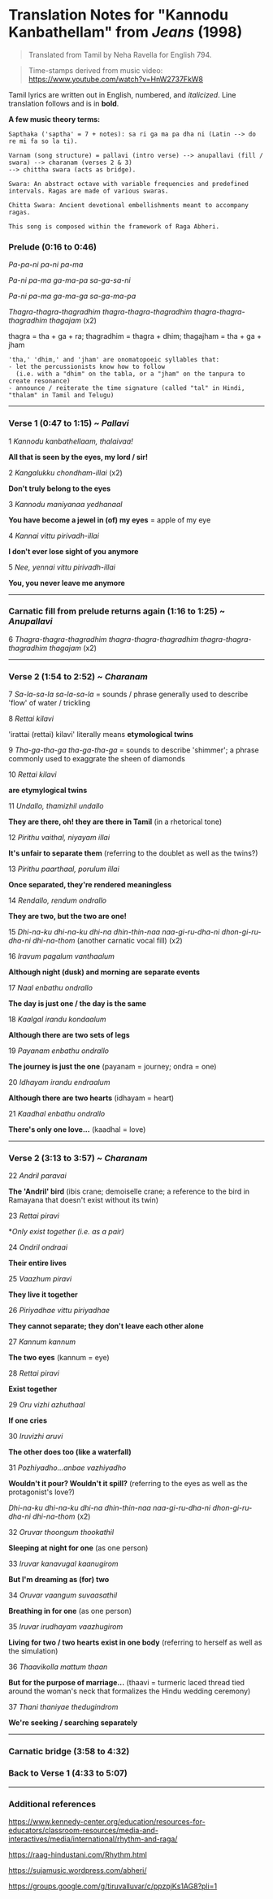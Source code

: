 # Translation Notes for "Kannodu Kanbathellam" from *Jeans* (1998)

> Translated from Tamil by Neha Ravella for English 794.

> Time-stamps derived from music video: https://www.youtube.com/watch?v=HnW2737FkW8

Tamil lyrics are written out in English, numbered, and *italicized*.
Line translation follows and is in **bold**.

**A few music theory terms:**

    Sapthaka ('saptha' = 7 + notes): sa ri ga ma pa dha ni (Latin --> do re mi fa so la ti).

    Varnam (song structure) = pallavi (intro verse) --> anupallavi (fill / swara) --> charanam (verses 2 & 3)
    --> chittha swara (acts as bridge).
    
    Swara: An abstract octave with variable frequencies and predefined intervals. Ragas are made of various swaras.

    Chitta Swara: Ancient devotional embellishments meant to accompany ragas.

    This song is composed within the framework of Raga Abheri. 

### Prelude (0:16 to 0:46)

*Pa-pa-ni pa-ni pa-ma*

*Pa-ni pa-ma ga-ma-pa sa-ga-sa-ni*

*Pa-ni pa-ma ga-ma-ga sa-ga-ma-pa*

*Thagra-thagra-thagradhim thagra-thagra-thagradhim thagra-thagra-thagradhim thagajam* (x2)

thagra = tha + ga + ra; thagradhim = thagra + dhim; thagajham = tha + ga + jham

    'tha,' 'dhim,' and 'jham' are onomatopoeic syllables that:
    - let the percussionists know how to follow
      (i.e. with a "dhim" on the tabla, or a "jham" on the tanpura to create resonance)
    - announce / reiterate the time signature (called "tal" in Hindi, "thalam" in Tamil and Telugu)

------

### Verse 1 (0:47 to 1:15) ~ *Pallavi*

1 *Kannodu kanbathellaam, thalaivaa!*

**All that is seen by the eyes, my lord / sir!**

2 *Kangalukku chondham-illai* (x2)

**Don't truly belong to the eyes**

3 *Kannodu maniyanaa yedhanaal*

**You have become a jewel in (of) my eyes** = apple of my eye

4 *Kannai vittu pirivadh-illai*

**I don't ever lose sight of you anymore**

5 *Nee, yennai vittu pirivadh-illai*

**You, you never leave me anymore**

------

### Carnatic fill from prelude returns again (1:16 to 1:25) ~ *Anupallavi*

6 *Thagra-thagra-thagradhim thagra-thagra-thagradhim thagra-thagra-thagradhim thagajam* (x2)

------

### Verse 2 (1:54 to 2:52) ~ *Charanam*

7 *Sa-la-sa-la sa-la-sa-la* = sounds / phrase generally used to describe 'flow' of water / trickling

8 *Rettai kilavi*

'irattai (rettai) kilavi' literally means **etymological twins**

9 *Tha-ga-tha-ga tha-ga-tha-ga* = sounds to describe 'shimmer'; a phrase commonly used to exaggrate the sheen of diamonds

10 *Rettai kilavi*

**are etymylogical twins**

11 *Undallo, thamizhil undallo*

**They are there, oh! they are there in Tamil** (in a rhetorical tone)

12 *Pirithu vaithal, niyayam illai*

**It's unfair to separate them** (referring to the doublet as well as the twins?)

13 *Pirithu paarthaal, porulum illai*

**Once separated, they're rendered meaningless**

14 *Rendallo, rendum ondrallo*

**They are two, but the two are one!**

15 *Dhi-na-ku dhi-na-ku dhi-na dhin-thin-naa naa-gi-ru-dha-ni dhon-gi-ru-dha-ni dhi-na-thom* (another carnatic vocal fill) (x2)

16 *Iravum pagalum vanthaalum*

**Although night (dusk) and morning are separate events**

17 *Naal enbathu ondrallo*

**The day is just one / the day is the same**

18 *Kaalgal irandu kondaalum*

**Although there are two sets of legs**

19 *Payanam enbathu ondrallo*

**The journey is just the one** (payanam = journey; ondra = one)

20 *Idhayam irandu endraalum*

**Although there are two hearts** (idhayam = heart)

21 *Kaadhal enbathu ondrallo*

**There's only one love...** (kaadhal = love)

------

### Verse 2 (3:13 to 3:57) ~ *Charanam*

22 *Andril paravai*

**The 'Andril' bird** (ibis crane; demoiselle crane; a reference to the bird in Ramayana that doesn't exist without its twin)

23 *Rettai piravi*

**Only exist together (i.e. as a pair)*

24 *Ondril ondraai*

**Their entire lives**

25 *Vaazhum piravi*

**They live it together**

26 *Piriyadhae vittu piriyadhae*

**They cannot separate; they don't leave each other alone**

27 *Kannum kannum*

**The two eyes** (kannum = eye)

28 *Rettai piravi*

**Exist together**

29 *Oru vizhi azhuthaal*

**If one cries**

30 *Iruvizhi aruvi*

**The other does too (like a waterfall)**

31 *Pozhiyadho...anbae vazhiyadho*

**Wouldn't it pour? Wouldn't it spill?** (referring to the eyes as well as the protagonist's love?)

*Dhi-na-ku dhi-na-ku dhi-na dhin-thin-naa naa-gi-ru-dha-ni dhon-gi-ru-dha-ni dhi-na-thom* (x2)

32 *Oruvar thoongum thookathil*

**Sleeping at night for one** (as one person)

33 *Iruvar kanavugal kaanugirom*

**But I'm dreaming as (for) two**

34 *Oruvar vaangum suvaasathil*

**Breathing in for one** (as one person)

35 *Iruvar irudhayam vaazhugirom*

**Living for two / two hearts exist in one body** (referring to herself as well as the simulation)

36 *Thaavikolla mattum thaan*

**But for the purpose of marriage...** (thaavi = turmeric laced thread tied around the woman's neck that formalizes the Hindu wedding ceremony)

37 *Thani thaniyae thedugindrom*

**We're seeking / searching separately**

-----

### Carnatic bridge (3:58 to 4:32)

### Back to Verse 1 (4:33 to 5:07)

-----

### Additional references

https://www.kennedy-center.org/education/resources-for-educators/classroom-resources/media-and-interactives/media/international/rhythm-and-raga/

https://raag-hindustani.com/Rhythm.html

https://sujamusic.wordpress.com/abheri/

https://groups.google.com/g/tiruvalluvar/c/ppzpjKs1AG8?pli=1
